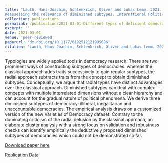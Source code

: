 ```yaml
---
title: "Lauth, Hans-Joachim, Schlenkrich, Oliver and Lukas Lemm. 2021. Different types of deficient democracies:
Reassessing the relevance of diminished subtypes. International Political Science Review. Online First."
collection: publications
permalink: /publication/2021-03-01-Different types of deficient democracies Reassessing the relevance of diminished subtypes
excerpt: ''
date: 2021-03-01
venue: 'peer-reviewed'
paperurl: 'dx.doi.org/10.1177/0192512121995686'
citation: 'Lauth, Hans-Joachim, Schlenkrich, Oliver and Lukas Lemm. 2021. Different types of deficient democracies: Reassessing the relevance of diminished subtypes. International Political Science Review. Online First.'
---
```


Typologies are widely applied tools in democracy research. There are two prominent ways of constructing subtypes of democracies: whereas the classical approach adds traits successively to gain regular subtypes, the radial approach subtracts traits from the concept to obtain diminished subtypes. Conceptually, we argue that radial types have distinct advantages over the classical approach. Diminished subtypes can deal with complex concepts with multiple interrelated dimensions without a clear hierarchy and can account for the gradual nature of political phenomena. We derive three diminished subtypes of democracy: illiberal, inegalitarian and unaccountable democracies. The empirical analysis draws on a customized version of the new Varieties of Democracy dataset. Contrary to the dominating criticism of the radial delusion by the classical approach, an elaborate cluster analysis with a strong focus on validation and robustness checks can identify empirically the deductively proposed diminished subtypes of democracies which could not be demonstrated so far.

[Download paper here](dx.doi.org/10.1177/0192512121995686)

[Replication Data](https://github.com/OSchlenkrich/DiminishedSubtypes_Cluster)
